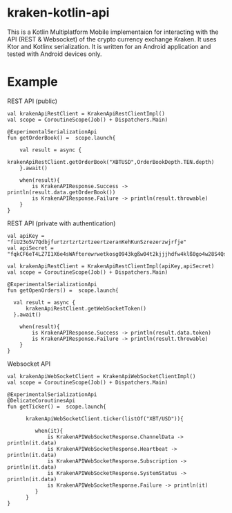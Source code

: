 # kraken-kotlin-api

This is a Kotlin Multiplatform Mobile implementaion for interacting with the API (REST & Websocket) of the crypto currency exchange Kraken. It uses Ktor and Kotlinx serialization.
It is written for an Android application and tested with Android devices only.

# Example

REST API (public)

    val krakenApiRestClient = KrakenApiRestClientImpl()
    val scope = CoroutineScope(Job() + Dispatchers.Main)

    @ExperimentalSerializationApi
    fun getOrderBook() =  scope.launch{

        val result = async {
            krakenApiRestClient.getOrderBook("XBTUSD",OrderBookDepth.TEN.depth)
        }.await()

        when(result){
            is KrakenAPIResponse.Success -> println(result.data.getOrderBook())
            is KrakenAPIResponse.Failure -> println(result.throwable)
        }
    }
    
REST API (private with authentication)

    val apiKey = "fiU23o5V7QdbjfurtzrtzrtzrtzeertzeranKehKunSzrezerzwjrfje"
    val apiSecret = "fqkCF6eT4LZ7I1X6e4sWAfterewrwetkosg0943kgßw04t2kjjjhdfw4klß0go4w28S4QsqpCAy7lhc3MtIfzA=="

    val krakenApiRestClient = KrakenApiRestClientImpl(apiKey,apiSecret)
    val scope = CoroutineScope(Job() + Dispatchers.Main)
    
    @ExperimentalSerializationApi
    fun getOpenOrders() =  scope.launch{

      val result = async {
          krakenApiRestClient.getWebSocketToken()
      }.await()

        when(result){
            is KrakenAPIResponse.Success -> println(result.data.token)
            is KrakenAPIResponse.Failure -> println(result.throwable)
        }
    }
    
Websocket API

    val krakenApiWebSocketClient = KrakenApiWebSocketClientImpl()
    val scope = CoroutineScope(Job() + Dispatchers.Main)
    
    @ExperimentalSerializationApi
    @DelicateCoroutinesApi
    fun getTicker() =  scope.launch{
    
          krakenApiWebSocketClient.ticker(listOf("XBT/USD")){

             when(it){
                 is KrakenAPIWebSocketResponse.ChannelData -> println(it.data)
                 is KrakenAPIWebSocketResponse.Heartbeat -> println(it.data)
                 is KrakenAPIWebSocketResponse.Subscription -> println(it.data)
                 is KrakenAPIWebSocketResponse.SystemStatus -> println(it.data)
                 is KrakenAPIWebSocketResponse.Failure -> println(it)
             }
          }
    }

